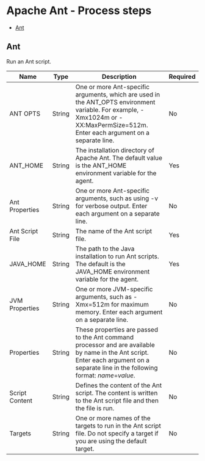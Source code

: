 
# Apache Ant - Process steps


* [Ant](#ant)


## Ant

Run an Ant script.


| Name | Type | Description                                                                                                          | Required |
| ---- | ---- | -------------------------------------------------------------------------------------------------------------------- | -------- |
| ANT OPTS | String | One or more Ant-specific arguments, which are used in the ANT\_OPTS environment variable. For example, -Xmx1024m or -XX:MaxPermSize=512m. Enter each argument on a separate line. | No |
| ANT\_HOME | String | The installation directory of Apache Ant. The default value is the ANT\_HOME environment variable for the agent. | Yes |
| Ant Properties | String | One or more Ant-specific arguments, such as using -v for verbose output. Enter each argument on a separate line. | No |
| Ant Script File | String | The name of the Ant script file. | Yes |
| JAVA\_HOME | String | The path to the Java installation to run Ant scripts. The default is the JAVA\_HOME environment variable for the agent. | Yes |
| JVM Properties | String | One or more JVM-specific arguments, such as -Xmx=512m for maximum memory. Enter each argument on a separate line. | No |
| Properties | String | These properties are passed to the Ant command processor and are available by name in the Ant script. Enter each argument on a separate line in the following format: *name*=*value*. | No |
| Script Content | String | Defines the content of the Ant script. The content is written to the Ant script file and then the file is run. | No |
| Targets | String | One or more names of the targets to run in the Ant script file. Do not specify a target if you are using the default target. | No |


